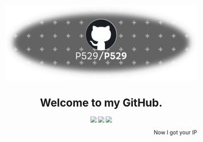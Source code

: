 ![P529 Header](/ressources/headerP529.png)

<h1 align="center">Welcome to my GitHub.</h1>

<p align="center">
  <img src="https://img.shields.io/badge/Status-Top%20G-brightgreen?style=for-the-badge" />
  <img src="https://img.shields.io/badge/Code%20Quality-Over%209000-orange?style=for-the-badge" />
  <img src="https://img.shields.io/badge/Powered%20by-Caffeine-purple?style=for-the-badge" />
</p>

<marquee>Now I got your IP address: 127.0.0.1</marquee>